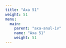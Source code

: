```yaml
---
title: "Axa 51"
weight: 51
menu:
  main:
    parent: "axa-anul-iv"
    name: "Axa 51"
    weight: 51
---
```

